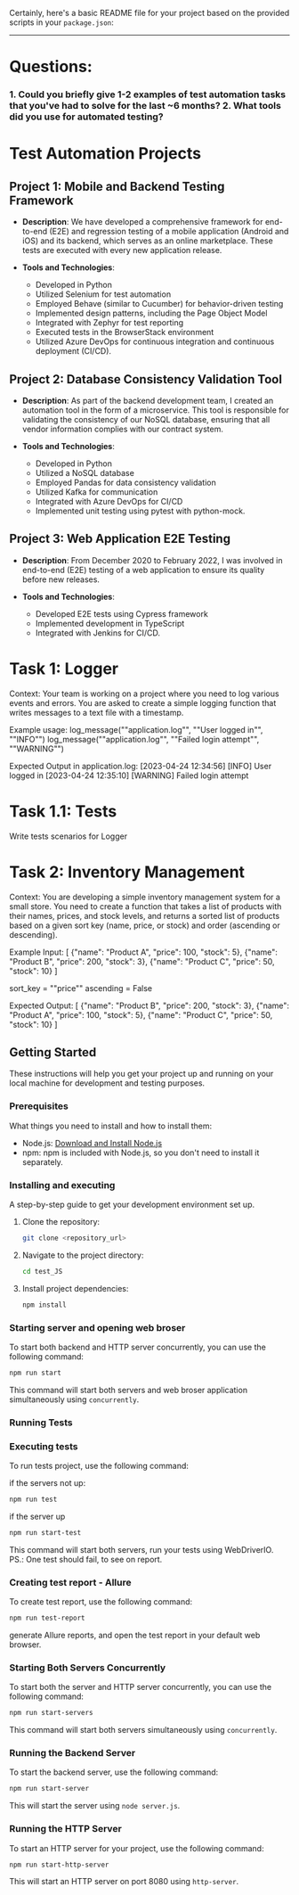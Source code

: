 Certainly, here's a basic README file for your project based on the provided scripts in your `package.json`:

---
# Questions:
### 1. Could you briefly give 1-2 examples of test automation tasks that you've had to solve for the last ~6 months? 2. What tools did you use for automated testing?
# Test Automation Projects

## Project 1: Mobile and Backend Testing Framework

- **Description**: We have developed a comprehensive framework for end-to-end (E2E) and regression testing of a mobile application (Android and iOS) and its backend, which serves as an online marketplace. These tests are executed with every new application release.

- **Tools and Technologies**: 
  - Developed in Python
  - Utilized Selenium for test automation
  - Employed Behave (similar to Cucumber) for behavior-driven testing
  - Implemented design patterns, including the Page Object Model
  - Integrated with Zephyr for test reporting
  - Executed tests in the BrowserStack environment
  - Utilized Azure DevOps for continuous integration and continuous deployment (CI/CD).

## Project 2: Database Consistency Validation Tool

- **Description**: As part of the backend development team, I created an automation tool in the form of a microservice. This tool is responsible for validating the consistency of our NoSQL database, ensuring that all vendor information complies with our contract system.

- **Tools and Technologies**: 
  - Developed in Python
  - Utilized a NoSQL database
  - Employed Pandas for data consistency validation
  - Utilized Kafka for communication
  - Integrated with Azure DevOps for CI/CD
  - Implemented unit testing using pytest with python-mock.

## Project 3: Web Application E2E Testing

- **Description**: From December 2020 to February 2022, I was involved in end-to-end (E2E) testing of a web application to ensure its quality before new releases.

- **Tools and Technologies**: 
  - Developed E2E tests using Cypress framework
  - Implemented development in TypeScript
  - Integrated with Jenkins for CI/CD.


# Task 1: Logger

Context: Your team is working on a project where you need to log various events and errors.
You are asked to create a simple logging function that writes messages to a text file with a timestamp.

Example usage:
log_message(""application.log"", ""User logged in"", ""INFO"")
log_message(""application.log"", ""Failed login attempt"", ""WARNING"")

Expected Output in application.log:
[2023-04-24 12:34:56] [INFO] User logged in
[2023-04-24 12:35:10] [WARNING] Failed login attempt

# Task 1.1: Tests
Write tests scenarios for Logger

# Task 2: Inventory Management

Context: You are developing a simple inventory management system for a small store.
You need to create a function that takes a list of products with their names, prices, and stock levels, and returns a sorted list of products based on a given sort key (name, price, or stock) and order (ascending or descending).

Example Input:
[
    {"name": "Product A", "price": 100, "stock": 5},
    {"name": "Product B", "price": 200, "stock": 3},
    {"name": "Product C", "price": 50, "stock": 10}
]

sort_key = ""price""
ascending = False

Expected Output:
[
    {"name": "Product B", "price": 200, "stock": 3},
    {"name": "Product A", "price": 100, "stock": 5},
    {"name": "Product C", "price": 50, "stock": 10}
]


## Getting Started

These instructions will help you get your project up and running on your local machine for development and testing purposes.

### Prerequisites

What things you need to install and how to install them:

- Node.js: [Download and Install Node.js](https://nodejs.org/)
- npm: npm is included with Node.js, so you don't need to install it separately.

### Installing and executing

A step-by-step guide to get your development environment set up.

1. Clone the repository:

   ```bash
   git clone <repository_url>
   ```

2. Navigate to the project directory:

   ```bash
   cd test_JS
   ```

3. Install project dependencies:

   ```bash
   npm install
   ```
### Starting server and opening web broser

To start both backend and HTTP server concurrently, you can use the following command:

```bash
npm run start
```

This command will start both servers and web broser application simultaneously using `concurrently`.

### Running Tests

### Executing tests
To run tests project, use the following command:

if the servers not up:
```bash
npm run test
```

if the server up
```bash
npm run start-test
```

This command will start both servers, run your tests using WebDriverIO.
PS.: One test should fail, to see on report.

### Creating test report - Allure
To create test report, use the following command:

```bash
npm run test-report
```
generate Allure reports, and open the test report in your default web browser.

### Starting Both Servers Concurrently

To start both the server and HTTP server concurrently, you can use the following command:

```bash
npm run start-servers
```

This command will start both servers simultaneously using `concurrently`.

### Running the Backend Server

To start the backend server, use the following command:

```bash
npm run start-server
```

This will start the server using `node server.js`.

### Running the HTTP Server

To start an HTTP server for your project, use the following command:

```bash
npm run start-http-server
```

This will start an HTTP server on port 8080 using `http-server`.